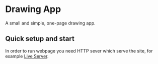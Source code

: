 # Drawing App

A small and simple, one-page drawing app.

## Quick setup and start

In order to run webpage you need HTTP sever which serve the site, for example [Live Server](https://marketplace.visualstudio.com/items?itemName=ritwickdey.LiveServer).
